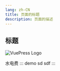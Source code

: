 ```yaml
---
lang: zh-CN
title: 页面的标题
description: 页面的描述
---
```

## 标题
![VuePress Logo](@public/images/logo.svg)

<yxb-button>水电费</yxb-button>
<yxb-input />
::: demo sd
sdf
:::